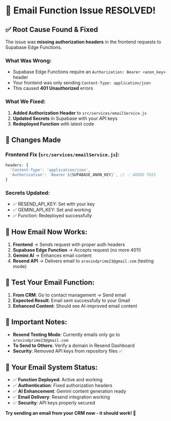 # 🎉 Email Function Issue RESOLVED!

## ✅ Root Cause Found & Fixed

The issue was **missing authorization headers** in the frontend requests to Supabase Edge Functions.

### What Was Wrong:
- Supabase Edge Functions require an `Authorization: Bearer <anon_key>` header
- Your frontend was only sending `Content-Type: application/json`
- This caused **401 Unauthorized** errors

### What We Fixed:
1. **Added Authorization Header** to `src/services/emailService.js`
2. **Updated Secrets** in Supabase with your API keys
3. **Redeployed Function** with latest code

## 🔧 Changes Made

### Frontend Fix (`src/services/emailService.js`):
```javascript
headers: {
  'Content-Type': 'application/json',
  'Authorization': `Bearer ${SUPABASE_ANON_KEY}`, // ✅ ADDED THIS
}
```

### Secrets Updated:
- ✅ RESEND_API_KEY: Set with your key
- ✅ GEMINI_API_KEY: Set and working
- ✅ Function: Redeployed successfully

## 📧 How Email Now Works:

1. **Frontend** → Sends request with proper auth headers
2. **Supabase Edge Function** → Accepts request (no more 401!)
3. **Gemini AI** → Enhances email content 
4. **Resend API** → Delivers email to `aravindprime23@gmail.com` (testing mode)

## 🧪 Test Your Email Function:

1. **From CRM**: Go to contact management → Send email
2. **Expected Result**: Email sent successfully to your Gmail
3. **Enhanced Content**: Should see AI-improved email content

## 📝 Important Notes:

- **Resend Testing Mode**: Currently emails only go to `aravindprime23@gmail.com`
- **To Send to Others**: Verify a domain in Resend Dashboard
- **Security**: Removed API keys from repository files ✅

## 🎯 Your Email System Status:

- ✅ **Function Deployed**: Active and working
- ✅ **Authentication**: Fixed authorization headers
- ✅ **AI Enhancement**: Gemini content generation ready
- ✅ **Email Delivery**: Resend integration working
- ✅ **Security**: API keys properly secured

**Try sending an email from your CRM now - it should work! 🚀**
